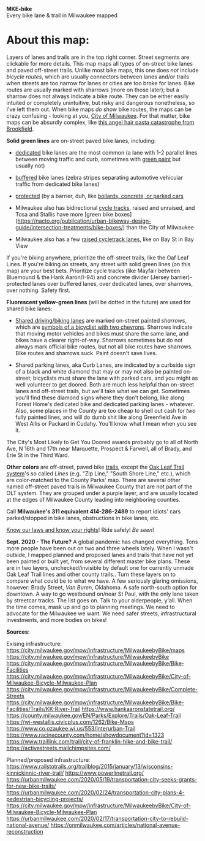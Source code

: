 **MKE-bike**  
Every bike lane & trail in Milwaukee mapped

# **About this map:**  
Layers of lanes and trails are in the top right corner. Street segments are clickable for more details. This map maps all types of on-street bike lanes and paved off-street trails. Unlike most bike maps, this one does *not* include *bicycle routes*, which are usually connectors between lanes and/or trails when streets are too narrow for lanes or cities are too broke for lanes. Bike routes are usually marked with sharrows (more on those later); but a sharrow does not always indicate a bike route. They can be either easily intuited or completely unintuitive, but risky and dangerous nonetheless, so I've left them out. When bike maps *do* show bike routes, the maps can be crazy confusing - looking at you, [City of Milwaukee](https://city.milwaukee.gov/mpw/infrastructure/MilwaukeebyBike/maps). For that matter, bike maps can be absurdly complex, like [this angel hair pasta catastrophe from Brookfield](https://www.ci.brookfield.wi.us/DocumentCenter/View/1362/pedestrian_bike_path_map?bidId=). 

**Solid green lines** are on-street paved bike lanes, including:  

* [dedicated](https://city.milwaukee.gov/mpw/infrastructure/MilwaukeebyBike/Bike-Facilities/Bike-Lanes) bike lanes are the most common (a lane with 1-2 parallel lines between moving traffic and curb, sometimes with [green paint](https://city.milwaukee.gov/mpw/infrastructure/MilwaukeebyBike/Bike-Facilities/Green-Bike-Lanes) but usually not)

* [buffered](https://city.milwaukee.gov/mpw/infrastructure/MilwaukeebyBike/Bike-Facilities/Buffered-Bike-Lanes) bike lanes (zebra stripes separating automotive vehicular traffic from dedicated bike lanes)  

* [protected](https://city.milwaukee.gov/ImageLibrary/Groups/cityBikePed/2018-Images/Locust_North_Newsletter_STAFF_APPROVED_FINAL_11_14_2018.pdf) (by a barrier, duh, like [bollards, concrete, or parked cars](https://nacto.org/publication/urban-bikeway-design-guide/cycle-tracks/one-way-protected-cycle-tracks/)

* Milwaukee also has bidirectional [cycle tracks](https://nacto.org/publication/urban-bikeway-design-guide/cycle-tracks/raised-cycle-tracks/), raised and unraised, and Tosa and Stallis have more [green bike boxes]
(https://nacto.org/publication/urban-bikeway-design-guide/intersection-treatments/bike-boxes/) than the City of Milwaukee

* Milwaukee also has a few [raised cycletrack lanes](https://nacto.org/publication/urban-bikeway-design-guide/cycle-tracks/raised-cycle-tracks/), like on Bay St in Bay View

If you're biking anywhere, prioritize the off-street trails, like the Oaf Leaf Lines. If you're biking on streets, any street with solid green lines (on this map) are your best bets. Prioritize cycle tracks (like Mayfair between Bluemound & the Hank Aaron/I-94) and concrete divider (Jersey barrier)-protected lanes over buffered lanes, over dedicated lanes, over sharrows, over nothing. Safety first.

**Fluorescent yellow-green lines** (will be dotted in the future) are used for shared bike lanes:

* [Shared driving/biking lanes](https://city.milwaukee.gov/mpw/infrastructure/Milwaukee-by-Bike/Bike-Facilities/Shared-Lane-Markings.htm) are marked on-street painted *sharrows*, which are [symbols of a bicyclist with two chevrons](https://www.bicycling.com/news/a20044419/what-are-sharrows-used-for/). Sharrows indicate that moving motor vehicles and bikes must share the same lane, and bikes have a clearer right-of-way. Sharrows sometimes but do not always mark official bike routes, but not all bike routes have sharrows. Bike routes and sharrows suck. Paint doesn't save lives.

* Shared parking lanes, aka Curb Lanes, are indicated by a curbside sign of a black and white diamond that may or may not also be painted on-street; bicyclists must share the lane with parked cars, and you might as well volunteer to get doored. Both are much less helpful than on-street lanes and off-street trails, but we'll take what we can get. Sometimes you'll find these diamond signs where they don't belong, like along Forest Home's dedicated bike and dedicated parking lanes - whatever. Also, some places in the County are too cheap to shell out cash for *two* fully painted lines, and will do dumb shit like along Greenfield Ave in West Allis or Packard in Cudahy. You'll know what I mean when you see it.

The City's Most Likely to Get You Doored awards probably go to all of North Ave, N 16th and 17th near Marquette, Prospect & Farwell, all of Brady, and Erie St in the Third Ward. 

**Other colors** are off-street, paved bike [trails](https://city.milwaukee.gov/mpw/infrastructure/Milwaukee-by-Bike/Bike-Facilities/Trails.htm), except the [Oak Leaf Trail system](https://county.milwaukee.gov/County-Files/Parks-Department/Photo-Gallery/Explore/Trails/OLT-System-map-0619.pdf)'s so called *Lines* (e.g. "Zip Line," "South Shore Line," etc.), which are color-matched to the County Parks' map. There are several other named off-street paved trails in Milwaukee County that are not part of the OLT system. They are grouped under a purple layer, and are usually located at the edges of Milwaukee County leading into neighboring counties.

Call **Milwaukee's 311 equivalent 414-286-2489** to report idiots' cars parked/stopped in bike lanes, obstructions in bike lanes, etc.

[Know our laws and know your rights](https://reddit.com/r/MiltownBiking/comments/f9gnh9/know_your_laws/)! Ride safely! *Be seen*!

**Sept. 2020 - The Future?** A global pandemic has changed everything. Tons more people have been out on two and three wheels lately. When I wasn't outside, I mapped planned and proposed lanes and trails that have not yet been painted or built yet, from several different master bike plans. These are in two layers, unchecked/invisible by default one for currently unmade Oak Leaf Trail lines and other county trails.. Turn these layers on to compare what could be to what we have. A few seriously glaring omissions, however: Brady Street, *Van Buren*, Oklahoma. A safe north-south option for downtown. A way to go westbound on/near St Paul, with the only lane taken by streetcar tracks. The list goes on. Talk to your alderpeople, y'all. When the time comes, mask up and go to planning meetings. We need to advocate for the Milwaukee we want. We need safer streets, infrastructural investments, and more bodies on bikes!

**Sources**:

Exising infrastructure:
https://city.milwaukee.gov/mpw/infrastructure/MilwaukeebyBike/maps
https://city.milwaukee.gov/mpw/infrastructure/MilwaukeebyBike
https://city.milwaukee.gov/mpw/infrastructure/MilwaukeebyBike/Bike-Facilities
https://city.milwaukee.gov/mpw/infrastructure/MilwaukeebyBike/City-of-Milwaukee-Bicycle-Milwaukee-Plan
https://city.milwaukee.gov/mpw/infrastructure/MilwaukeebyBike/Complete-Streets
https://city.milwaukee.gov/mpw/infrastructure/MilwaukeebyBike/Bike-Facilities/Trails/KK-River-Trail
https://www.hankaaronstatetrail.org/
https://county.milwaukee.gov/EN/Parks/Explore/Trails/Oak-Leaf-Trail
https://wi-westallis.civicplus.com/1262/Bike-Maps
https://www.co.ozaukee.wi.us/553/Interurban-Trail
https://www.racinecounty.com/home/showdocument?id=1323
https://www.traillink.com/trail/city-of-franklin-hike-and-bike-trail/
https://activestreets.mailchimpsites.com/

Planned/proposed infrastructure:
https://www.railstotrails.org/trailblog/2015/january/13/wisconsins-kinnickinnic-river-trail/
https://www.powerlinetrail.org/
https://urbanmilwaukee.com/2020/05/19/transportation-city-seeks-grants-for-new-bike-trails/
https://urbanmilwaukee.com/2020/02/24/transportation-city-plans-4-pedestrian-bicycling-projects/
https://city.milwaukee.gov/mpw/infrastructure/MilwaukeebyBike/City-of-Milwaukee-Bicycle-Milwaukee-Plan
https://urbanmilwaukee.com/2020/02/17/transportation-city-to-rebuild-national-avenue/
https://onmilwaukee.com/articles/national-avenue-reconstruction


